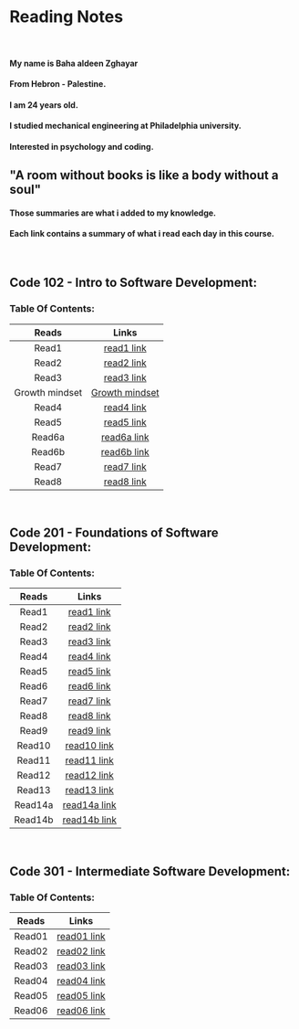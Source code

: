 # **Reading Notes**
<br>

#### My name is Baha aldeen Zghayar
#### From Hebron - Palestine.
#### I am 24 years old.
#### I studied mechanical engineering at Philadelphia university.
#### Interested in psychology and coding.

## "A room without books is like a body without a soul"

#### Those summaries are what i added to my knowledge. 
#### Each link contains a summary of what i read each day in this course. 

<br>

## **Code 102 - Intro to Software Development:**

### Table Of Contents: 

|     Reads            |        Links                                                                                   |
|:--------------------:|:------------------------------------------------------------------------------------------:    |
|     Read1            |  [read1 link](https://bahazghayar.github.io/reading-notes/read1)                               |
|     Read2            |  [read2 link](https://bahazghayar.github.io/reading-notes/read2)                               |
|     Read3            |  [read3 link](https://bahazghayar.github.io/reading-notes/read3)                               |
|     Growth mindset   |  [Growth mindset](https://bahazghayar.github.io/reading-notes/growthmindset)                   |  
|     Read4            |  [read4 link](https://bahazghayar.github.io/reading-notes/read4)                               | 
|     Read5            |  [read5 link](https://bahazghayar.github.io/reading-notes/read5)                               | 
|     Read6a           |  [read6a link](https://bahazghayar.github.io/reading-notes/read6a)                             | 
|     Read6b           |  [read6b link](https://bahazghayar.github.io/reading-notes/read6b)                             | 
|     Read7            |  [read7 link](https://bahazghayar.github.io/reading-notes/read7)                               | 
|     Read8            |  [read8 link](https://bahazghayar.github.io/reading-notes/read8)                               | 

<br>

## **Code 201 - Foundations of Software Development:**

### Table Of Contents: 

|     Reads            |        Links                                                                                   |
|:--------------------:|:------------------------------------------------------------------------------------------:    |
|     Read1            |     [read1 link](https://bahazghayar.github.io/reading-notes/class-01)                         |
|     Read2            |     [read2 link](https://bahazghayar.github.io/reading-notes/class-02)                         |
|     Read3            |     [read3 link](https://bahazghayar.github.io/reading-notes/class-03)                         |
|     Read4            |     [read4 link](https://bahazghayar.github.io/reading-notes/class-04)                         |  
|     Read5            |     [read5 link](https://bahazghayar.github.io/reading-notes/class-05)                         | 
|     Read6            |     [read6 link](https://bahazghayar.github.io/reading-notes/class-06)                         | 
|     Read7            |     [read7 link](https://bahazghayar.github.io/reading-notes/class-07)                         | 
|     Read8            |     [read8 link](https://bahazghayar.github.io/reading-notes/class-08)                         | 
|     Read9            |     [read9 link](https://bahazghayar.github.io/reading-notes/class-09)                         | 
|     Read10           |     [read10 link](https://bahazghayar.github.io/reading-notes/class-10)                        | 
|     Read11           |     [read11 link](https://bahazghayar.github.io/reading-notes/class-11)                        | 
|     Read12           |     [read12 link](https://bahazghayar.github.io/reading-notes/class-12)                        |
|     Read13           |     [read13 link](https://bahazghayar.github.io/reading-notes/class-13)                        |
|     Read14a          |     [read14a link](https://bahazghayar.github.io/reading-notes/class-14a)                      |
|     Read14b          |     [read14b link](https://bahazghayar.github.io/reading-notes/class-14b)                      |


<br>

## **Code 301 - Intermediate Software Development:**

### Table Of Contents:

|     Reads            |        Links                                                                                   |
|:--------------------:|:------------------------------------------------------------------------------------------:    |
|     Read01           |     [read01 link](https://bahazghayar.github.io/reading-notes/read01)                          |
|     Read02           |     [read02 link](https://bahazghayar.github.io/reading-notes/read02)                          |
|     Read03           |     [read03 link](https://bahazghayar.github.io/reading-notes/read03)                          |
|     Read04           |     [read04 link](https://bahazghayar.github.io/reading-notes/read04)                          |
|     Read05           |     [read05 link](https://bahazghayar.github.io/reading-notes/read05)                          |
|     Read06           |     [read06 link](https://bahazghayar.github.io/reading-notes/read06)                          |